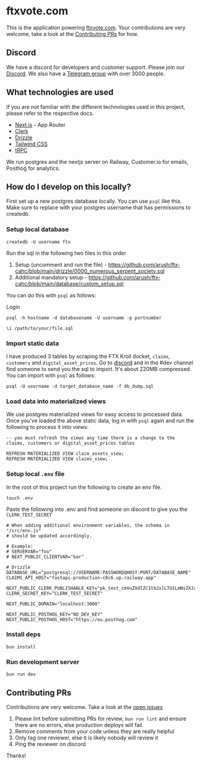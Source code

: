 # ftxvote.com

This is the application powering [ftxvote.com](https://ftxvote.com). Your contributions are very welcome, take a look at the [Contributing PRs](https://github.com/arush/ftx-cahc?tab=readme-ov-file#contributing-prs) for how.

## Discord

We have a discord for developers and customer support. Please join our [Discord](https://discord.gg/RfYm9S8g).
We also have a [Telegram group](https://t.me/ftxcoalition) with over 3000 people.

## What technologies are used

If you are not familiar with the different technologies used in this project, please refer to the respective docs.

- [Next.js](https://nextjs.org) - App Router
- [Clerk](https://clerk.com)
- [Drizzle](https://orm.drizzle.team)
- [Tailwind CSS](https://tailwindcss.com)
- [tRPC](https://trpc.io)

We run postgres and the nextjs server on Railway, Customer.io for emails, Posthog for analytics.

## How do I develop on this locally?

First set up a new postgres database locally. You can use `psql` like this. Make sure to replace with your postgres username that has permissions to createdb.

### Setup local database

```
createdb -U username ftx
```

Run the sql in the following two files in this order

1. Setup (uncomment and run the file) - https://github.com/arush/ftx-cahc/blob/main/drizzle/0000_numerous_serpent_society.sql
2. Additional mandatory setup - https://github.com/arush/ftx-cahc/blob/main/database/custom_setup.sql

You can do this with `psql` as follows:

Login

```
psql -h hostname -d databasename -U username -p portnumber
```

```
\i /path/to/your/file.sql
```

### Import static data

I have produced 3 tables by scraping the FTX Kroll docket, `claims`, `customers` and `digital_asset_prices`. Go to [discord](https://discord.gg/RfYm9S8g) and in the #dev channel find someone to send you the sql to import. It's about 220MB compressed. You can import with `psql` as follows:

```
psql -U username -d target_database_name -f db_dump.sql
```

### Load data into materialized views

We use postgres materialized views for easy access to processed data. Once you've loaded the above static data, log in with `psql` again and run the following to process it into views:

```
-- you must refresh the views any time there is a change to the claims, customers or digital_asset_prices tables

REFRESH MATERIALIZED VIEW claim_assets_view;
REFRESH MATERIALIZED VIEW claims_view;
```

### Setup local `.env` file

In the root of this project run the following to create an env file.

```
touch .env
```

Paste the following into .env and find someone on discord to give you the `CLERK_TEST_SECRET`

```
# When adding additional environment variables, the schema in "/src/env.js"
# should be updated accordingly.

# Example:
# SERVERVAR="foo"
# NEXT_PUBLIC_CLIENTVAR="bar"

# Drizzle
DATABASE_URL="postgresql://USERNAME:PASSWORD@HOST:PORT/DATABASE_NAME"
CLAIMS_API_HOST="fastapi-production-c0c6.up.railway.app"

NEXT_PUBLIC_CLERK_PUBLISHABLE_KEY="pk_test_cmVuZXdlZC1tb2xlLTU1LmNsZXJrLmFjY291bnRzLmRldiQ"
CLERK_SECRET_KEY="CLERK_TEST_SECRET"

NEXT_PUBLIC_DOMAIN="localhost:3000"

NEXT_PUBLIC_POSTHOG_KEY="NO_DEV_KEY"
NEXT_PUBLIC_POSTHOG_HOST="https://eu.posthog.com"

```

### Install deps

```
bun install
```

### Run development server

```
bun run dev
```

## Contributing PRs

Contributions are very welcome. Take a look at the [open issues](https://github.com/arush/ftx-cahc/issues)

1. Please lint before submitting PRs for review, `bun run lint` and ensure there are no errors, else production deploys will fail.
1. Remove comments from your code unless they are really helpful
1. Only tag one reviewer, else it is likely nobody will review it
1. Ping the reviewer on discord

Thanks!

